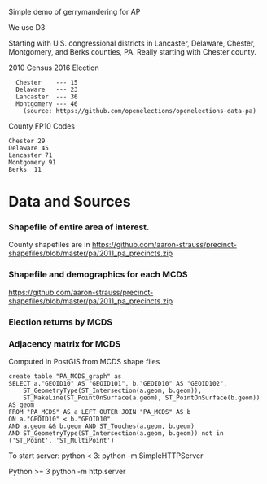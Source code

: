 Simple demo of gerrymandering for AP

We use D3


Starting with U.S. congressional districts in Lancaster, Delaware, Chester, Montgomery, and Berks counties, PA.
  Really starting with Chester county. 
  
  2010 Census
  2016 Election
  
```County code data:
  Chester    --- 15
  Delaware   --- 23
  Lancaster  --- 36
  Montgomery --- 46
    (source: https://github.com/openelections/openelections-data-pa)
```

County FP10 Codes
```
Chester 29
Delaware 45
Lancaster 71
Montgomery 91
Berks  11
```

# Data and Sources

### Shapefile of entire area of interest.
County shapefiles are in
https://github.com/aaron-strauss/precinct-shapefiles/blob/master/pa/2011_pa_precincts.zip


### Shapefile and demographics for each MCDS
https://github.com/aaron-strauss/precinct-shapefiles/blob/master/pa/2011_pa_precincts.zip

### Election returns by MCDS


### Adjacency matrix for MCDS
Computed in PostGIS from MCDS shape files
```
create table "PA_MCDS_graph" as
SELECT a."GEOID10" AS "GEOID101", b."GEOID10" AS "GEOID102",
    ST_GeometryType(ST_Intersection(a.geom, b.geom)),
    ST_MakeLine(ST_PointOnSurface(a.geom), ST_PointOnSurface(b.geom)) AS geom
FROM "PA_MCDS" AS a LEFT OUTER JOIN "PA_MCDS" AS b
ON a."GEOID10" < b."GEOID10"
AND a.geom && b.geom AND ST_Touches(a.geom, b.geom)
AND ST_GeometryType(ST_Intersection(a.geom, b.geom)) not in ('ST_Point', 'ST_MultiPoint')
```


To start server:
python < 3:
python -m SimpleHTTPServer

Python >= 3
python -m http.server
